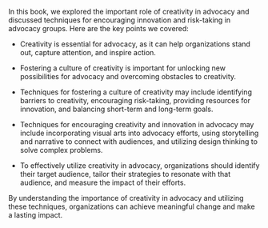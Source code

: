 
In this book, we explored the important role of creativity in advocacy and discussed techniques for encouraging innovation and risk-taking in advocacy groups. Here are the key points we covered:

* Creativity is essential for advocacy, as it can help organizations stand out, capture attention, and inspire action.

* Fostering a culture of creativity is important for unlocking new possibilities for advocacy and overcoming obstacles to creativity.

* Techniques for fostering a culture of creativity may include identifying barriers to creativity, encouraging risk-taking, providing resources for innovation, and balancing short-term and long-term goals.

* Techniques for encouraging creativity and innovation in advocacy may include incorporating visual arts into advocacy efforts, using storytelling and narrative to connect with audiences, and utilizing design thinking to solve complex problems.

* To effectively utilize creativity in advocacy, organizations should identify their target audience, tailor their strategies to resonate with that audience, and measure the impact of their efforts.

By understanding the importance of creativity in advocacy and utilizing these techniques, organizations can achieve meaningful change and make a lasting impact.
